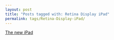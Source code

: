 ```yaml
---
layout: post
title: "Posts tagged with: Retina Display iPad"
permalink: tags/Retina-Display-iPad/
---
```

[The new iPad](/2012/03/new-ipad)

